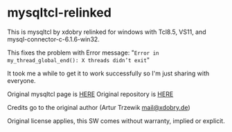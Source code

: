 # mysqltcl-relinked
This is mysqltcl by xdobry relinked for windows with Tcl8.5, VS11, and mysql-connector-c-6.1.6-win32.

This fixes the problem with Error message: "`Error in my_thread_global_end(): X threads didn’t exit`"

It took me a while to get it to work successfully so I'm just sharing with everyone.

Original mysqltcl page is [HERE](http://www.xdobry.de/mysqltcl/index.html)
Original repository is [HERE](https://github.com/xdobry/mysqltcl)

Credits go to the original author (Artur Trzewik <mail@xdobry.de>)

Original license applies, this SW comes without warranty, implied or explicit.
